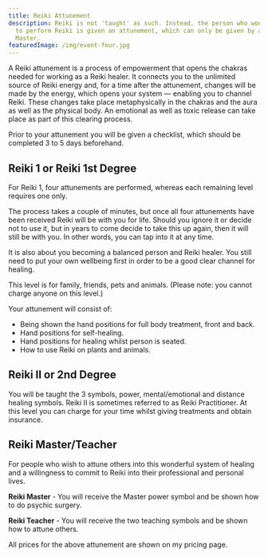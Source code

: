 ```yaml
---
title: Reiki Attunement
description: Reiki is not 'taught' as such. Instead, the person who would like
  to perform Reiki is given an attunement, which can only be given by a Reiki
  Master.
featuredImage: /img/event-four.jpg
---
```

A Reiki attunement is a process of empowerment that opens the chakras needed for working as a Reiki healer. It connects you to the unlimited source of Reiki energy and, for a time after the attunement, changes will be made by the energy, which opens your system — enabling you to channel Reiki. These changes take place metaphysically in the chakras and the aura as well as the physical body. An emotional as well as toxic release can take place as part of this clearing process.

Prior to your attunement you will be given a checklist, which should be completed 3 to 5 days beforehand.

## Reiki 1 or Reiki 1st Degree

For Reiki 1, four attunements are performed, whereas each remaining level requires one only.

The process takes a couple of minutes, but once all four attunements have been received Reiki will be with you for life. Should you ignore it or decide not to use it, but in years to come decide to take this up again, then it will still be with you. In other words, you can tap into it at any time.

It is also about you becoming a balanced person and Reiki healer. You still need to put your own wellbeing first in order to be a good clear channel for healing.

This level is for family, friends, pets and animals. (Please note: you cannot charge anyone on this level.)

Your attunement will consist of:

* Being shown the hand positions for full body treatment, front and back.
* Hand positions for self-healing.
* Hand positions for healing whilst person is seated.
* How to use Reiki on plants and animals.

## Reiki II or 2nd Degree

You will be taught the 3 symbols, power, mental/emotional and distance healing symbols. Reiki II is sometimes referred to as Reiki Practitioner. At this level you can charge for your time whilst giving treatments and obtain insurance.

## Reiki Master/Teacher

For people who wish to attune others into this wonderful system of healing and a willingness to commit to Reiki into their professional and personal lives.

**Reiki Master** - You will receive the Master power symbol and be shown how to do psychic surgery.

**Reiki Teacher** - You will receive the two teaching symbols and be shown how to attune others.

All prices for the above attunement are shown on my pricing page.